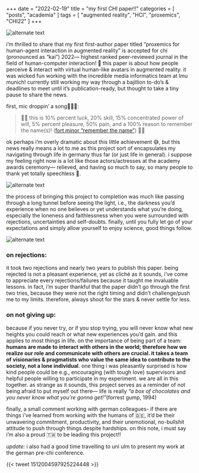 +++
date = "2022-02-19"
title = "my first CHI paper!!"
categories = [ "posts", "academia" ]
tags = [ "augmented reality", "HCI", "proxemics", "CHI22" ]
+++

![alternate text](/img/chi.jpg)

i’m thrilled to share that my first first-author paper titled “proxemics for human-agent interaction in augmented reality” is accepted for chi (pronounced as “kai”) 2022— highest ranked peer-reviewed journal in the field of human-computer interaction! 🎉 this paper is about how people perceive & interact with virtual human-like avatars in augmented reality. it was wicked fun working with the incredible media informatics team at lmu munich! currently still working my way through a bajillion to-do’s & deadlines to meet until it’s publication-ready, but thought to take a tiny pause to share the news.

first, mic droppin’ a song🎤😎🔥:

>🥁🥁 this is 10% percent luck, 20% skill, 15% concentrated power of will, 5% percent pleasure, 50% pain, and a 100% reason to remember the name(s)! ([fort minor “remember the name”]) 🥁🥁

[fort minor “remember the name”]: https://www.youtube.com/watch?v=vdvr08scpoc&ab_channel=fortminor

ok perhaps i’m overly dramatic about this little achievement 😅, but this news really means a lot to me as this project sort of encapsulates my navigating through life in germany thus far (or just life in general). i suppose my feeling right now is a lot like those actors/actresses at the academy awards ceremony— relieved, and having so much to say, so many people to thank yet totally speechless 🥲.

![alternate text](/img/meme.gif)

the process of bringing this project to completion was much like passing through a long tunnel before seeing the light, i.e., the darkness you’d experience when no one believes or yet understands what you’re doing, especially the loneness and faithlessness when you were surrounded with rejections, uncertainties and self-doubts. finally, until you fully let go of your expectations and simply allow yourself to enjoy science, good things follow.

![alternate text](/img/chi2022.jpg)

### on rejections:
it took two rejections and nearly two years to publish this paper. being rejected is not a pleasant experience, yet as cliché as it sounds, i’ve come to appreciate every rejections/failures because it taught me invaluable lessons. in fact, i’m super thankful that the paper didn’t go through the first two tries, because they were not the right timing and didn’t challenge/push me to my limits. therefore, always shoot for the stars & never settle for less.

### on not giving up:
because if you never try, or if you stop trying, you will never know what new heights you could reach or what new experiences you’d gain. and this applies to most things in life. on the importance of being part of a team: **humans are made to interact with others in the world; therefore how we realize our role and communicate with others are crucial. it takes a team of visionaries & pragmatists who value the same idea to contribute to the society, not a lone individual**. one thing i was pleasantly surprised is how kind people could be e.g., encouraging (with tough love) supervisors and helpful people willing to participate in my experiment. we are all in this together. as strange as it sounds, this project serves as a reminder of not being afraid to put myself out there— life is really *“a box of chocolates and you never know what you’re gonna get!”*(forrest gump, 1994)

finally, a small comment working with german colleagues- if there are things i’ve learned from working with the humans of 🇩🇪, it’d be their unwavering commitment, productivity, and their unemotional, no-bullshit attitude to push through things despite hardships. on this note, i must say i’m also a proud 🇹🇼 to be leading this project!!

*update:*
i also had a good time travelling to uni ulm to present my work at the german pre-chi conference.

{{< tweet 1512004597925224448 >}}
